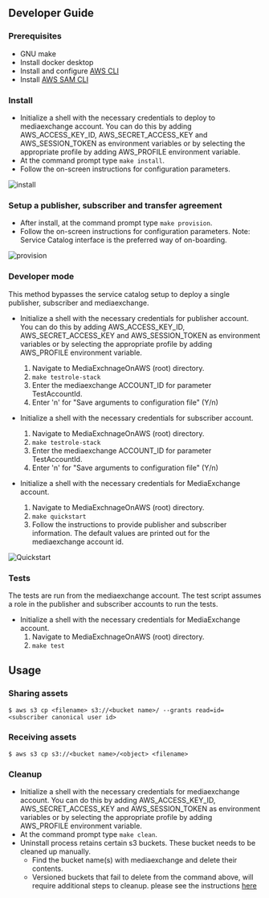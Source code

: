 ## Developer Guide

### Prerequisites

* GNU make
* Install docker desktop
* Install and configure [AWS CLI](https://docs.aws.amazon.com/cli/latest/userguide/cli-chap-install.html)
* Install [AWS SAM CLI](https://docs.aws.amazon.com/serverless-application-model/latest/developerguide/serverless-sam-cli-install.html)

### Install

* Initialize a shell with the necessary credentials to deploy to mediaexchange account. You can do this by adding AWS_ACCESS_KEY_ID, AWS_SECRET_ACCESS_KEY and AWS_SESSION_TOKEN as environment variables or by selecting the appropriate profile by adding AWS_PROFILE environment variable.
* At the command prompt type `make install`.
* Follow the on-screen instructions for configuration parameters.

![install](images/install.gif)


### Setup a publisher, subscriber and transfer agreement

* After install, at the command prompt type `make provision`.
* Follow the on-screen instructions for configuration parameters.
Note: Service Catalog interface is the preferred way of on-boarding.

![provision](images/provision.gif)

### Developer mode

This method bypasses the service catalog setup to deploy a single publisher, subscriber and mediaexchange.

* Initialize a shell with the necessary credentials for publisher account. You can do this by adding AWS_ACCESS_KEY_ID, AWS_SECRET_ACCESS_KEY and AWS_SESSION_TOKEN as environment variables or by selecting the appropriate profile by adding AWS_PROFILE environment variable.
  1. Navigate to MediaExchnageOnAWS (root) directory.
  1. `make testrole-stack`
  1. Enter the mediaexchange ACCOUNT_ID for parameter TestAccountId.
  1. Enter 'n' for "Save arguments to configuration file" (Y/n)

* Initialize a shell with the necessary credentials for subscriber account.
  1. Navigate to MediaExchnageOnAWS (root) directory.
  1. `make testrole-stack`
  1. Enter the mediaexchange ACCOUNT_ID for parameter TestAccountId.
  1. Enter 'n' for "Save arguments to configuration file" (Y/n)

* Initialize a shell with the necessary credentials for MediaExchange account.
  1. Navigate to MediaExchnageOnAWS (root) directory.
  1. `make quickstart`
  1. Follow the instructions to provide publisher and subscriber information. The default values are printed out for the mediaexchange account id.  

![Quickstart](images/quickstart.gif)


### Tests

The tests are run from the mediaexchange account. The test script assumes a role in the publisher and subscriber accounts to run the tests.

* Initialize a shell with the necessary credentials for MediaExchange account.
  1. Navigate to MediaExchnageOnAWS (root) directory.
  1. `make test`

## Usage
### Sharing assets
```
$ aws s3 cp <filename> s3://<bucket name>/ --grants read=id=<subscriber canonical user id>
```

### Receiving assets
```
$ aws s3 cp s3://<bucket name>/<object> <filename>
```


### Cleanup

* Initialize a shell with the necessary credentials for mediaexchange account. You can do this by adding AWS_ACCESS_KEY_ID, AWS_SECRET_ACCESS_KEY and AWS_SESSION_TOKEN as environment variables or by selecting the appropriate profile by adding AWS_PROFILE environment variable.
* At the command prompt type `make clean`.
* Uninstall process retains certain s3 buckets. These bucket needs to be cleaned up manually.
  * Find the bucket name(s) with mediaexchange and delete their contents.
  * Versioned buckets that fail to delete from the command above, will require additional steps to cleanup. please see the instructions [here](https://docs.aws.amazon.com/AmazonS3/latest/userguide/RemDelMarker.html)
